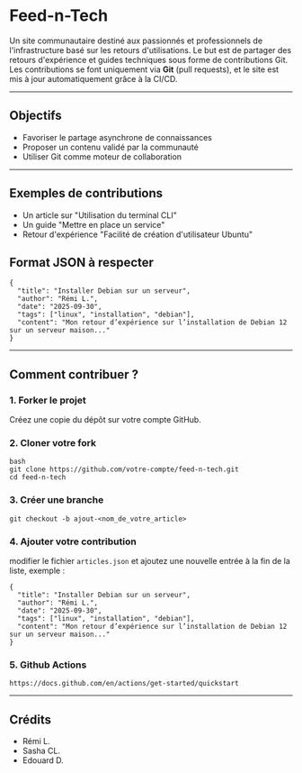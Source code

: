 # Feed-n-Tech

Un site communautaire destiné aux passionnés et professionnels de l'infrastructure basé sur les retours d'utilisations.
Le but est de partager des retours d'expérience et guides techniques sous forme de contributions Git. 
Les contributions se font uniquement via **Git** (pull requests), et le site est mis à jour automatiquement grâce à la CI/CD.  

---

## Objectifs

- Favoriser le partage asynchrone de connaissances
- Proposer un contenu validé par la communauté
- Utiliser Git comme moteur de collaboration

---

## Exemples de contributions
- Un article sur "Utilisation du terminal CLI"
- Un guide "Mettre en place un service"
- Retour d'expérience "Facilité de création d'utilisateur Ubuntu"

## Format JSON à respecter
```
{
  "title": "Installer Debian sur un serveur",
  "author": "Rémi L.",
  "date": "2025-09-30",
  "tags": ["linux", "installation", "debian"],
  "content": "Mon retour d’expérience sur l’installation de Debian 12 sur un serveur maison..."
}
```

---

## Comment contribuer ?

### 1. Forker le projet
Créez une copie du dépôt sur votre compte GitHub.

### 2. Cloner votre fork
```
bash
git clone https://github.com/votre-compte/feed-n-tech.git
cd feed-n-tech
```

### 3. Créer une branche
`git checkout -b ajout-<nom_de_votre_article>`

### 4. Ajouter votre contribution
modifier le fichier `articles.json` et ajoutez une nouvelle entrée à la fin de la liste, exemple :
```
{
  "title": "Installer Debian sur un serveur",
  "author": "Rémi L.",
  "date": "2025-09-30",
  "tags": ["linux", "installation", "debian"],
  "content": "Mon retour d’expérience sur l’installation de Debian 12 sur un serveur maison..."
}
```

### 5. Github Actions

`https://docs.github.com/en/actions/get-started/quickstart`


---

## Crédits
- Rémi L.
- Sasha CL.
- Edouard D.
